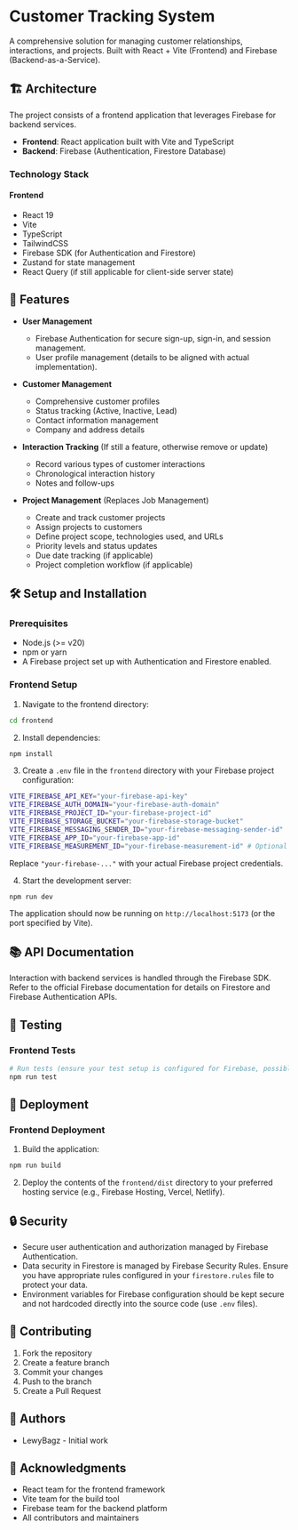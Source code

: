# Customer Tracking System

A comprehensive solution for managing customer relationships, interactions, and projects. Built with React + Vite (Frontend) and Firebase (Backend-as-a-Service).

## 🏗️ Architecture

The project consists of a frontend application that leverages Firebase for backend services.

- **Frontend**: React application built with Vite and TypeScript
- **Backend**: Firebase (Authentication, Firestore Database)

### Technology Stack

#### Frontend

- React 19
- Vite
- TypeScript
- TailwindCSS
- Firebase SDK (for Authentication and Firestore)
- Zustand for state management
- React Query (if still applicable for client-side server state)

## 🚀 Features

- **User Management**

  - Firebase Authentication for secure sign-up, sign-in, and session management.
  - User profile management (details to be aligned with actual implementation).

- **Customer Management**

  - Comprehensive customer profiles
  - Status tracking (Active, Inactive, Lead)
  - Contact information management
  - Company and address details

- **Interaction Tracking** (If still a feature, otherwise remove or update)

  - Record various types of customer interactions
  - Chronological interaction history
  - Notes and follow-ups

- **Project Management** (Replaces Job Management)
  - Create and track customer projects
  - Assign projects to customers
  - Define project scope, technologies used, and URLs
  - Priority levels and status updates
  - Due date tracking (if applicable)
  - Project completion workflow (if applicable)

## 🛠️ Setup and Installation

### Prerequisites

- Node.js (>= v20)
- npm or yarn
- A Firebase project set up with Authentication and Firestore enabled.

### Frontend Setup

1.  Navigate to the frontend directory:

```bash
cd frontend
```

2.  Install dependencies:

```bash
npm install
```

3.  Create a `.env` file in the `frontend` directory with your Firebase project configuration:

```bash
VITE_FIREBASE_API_KEY="your-firebase-api-key"
VITE_FIREBASE_AUTH_DOMAIN="your-firebase-auth-domain"
VITE_FIREBASE_PROJECT_ID="your-firebase-project-id"
VITE_FIREBASE_STORAGE_BUCKET="your-firebase-storage-bucket"
VITE_FIREBASE_MESSAGING_SENDER_ID="your-firebase-messaging-sender-id"
VITE_FIREBASE_APP_ID="your-firebase-app-id"
VITE_FIREBASE_MEASUREMENT_ID="your-firebase-measurement-id" # Optional
```

Replace `"your-firebase-..."` with your actual Firebase project credentials.

4.  Start the development server:

```bash
npm run dev
```

The application should now be running on `http://localhost:5173` (or the port specified by Vite).

## 📚 API Documentation

Interaction with backend services is handled through the Firebase SDK. Refer to the official Firebase documentation for details on Firestore and Firebase Authentication APIs.

## 🧪 Testing

### Frontend Tests

```bash
# Run tests (ensure your test setup is configured for Firebase, possibly with emulators)
npm run test
```

## 🚀 Deployment

### Frontend Deployment

1.  Build the application:

```bash
npm run build
```

2.  Deploy the contents of the `frontend/dist` directory to your preferred hosting service (e.g., Firebase Hosting, Vercel, Netlify).

## 🔒 Security

- Secure user authentication and authorization managed by Firebase Authentication.
- Data security in Firestore is managed by Firebase Security Rules. Ensure you have appropriate rules configured in your `firestore.rules` file to protect your data.
- Environment variables for Firebase configuration should be kept secure and not hardcoded directly into the source code (use `.env` files).

## 🤝 Contributing

1.  Fork the repository
2.  Create a feature branch
3.  Commit your changes
4.  Push to the branch
5.  Create a Pull Request

## 👥 Authors

- LewyBagz - Initial work

## 🙏 Acknowledgments

- React team for the frontend framework
- Vite team for the build tool
- Firebase team for the backend platform
- All contributors and maintainers
